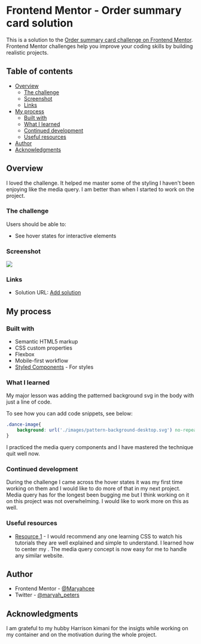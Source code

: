 # Frontend Mentor - Order summary card solution

This is a solution to the [Order summary card challenge on Frontend Mentor](https://www.frontendmentor.io/challenges/order-summary-component-QlPmajDUj). Frontend Mentor challenges help you improve your coding skills by building realistic projects.

## Table of contents

- [Overview](#overview)
  - [The challenge](#the-challenge)
  - [Screenshot](#screenshot)
  - [Links](#links)
- [My process](#my-process)
  - [Built with](#built-with)
  - [What I learned](#what-i-learned)
  - [Continued development](#continued-development)
  - [Useful resources](#useful-resources)
- [Author](#author)
- [Acknowledgments](#acknowledgments)


## Overview

I loved the challenge. It helped me master some of the styling I haven't been enjoying like the media query. I am better than when I started to work on the project.

### The challenge

Users should be able to:

- See hover states for interactive elements

### Screenshot

![](./screenshot-order-summary-card.png)

### Links

- Solution URL: [Add solution](https://awesome-poincare-07800c.netlify.app/)

## My process

### Built with

- Semantic HTML5 markup
- CSS custom properties
- Flexbox
- Mobile-first workflow
- [Styled Components]('https://fonts.googleapis.com/css2?family=Red+Hat+Display:ital,wght@0,500;0,700;0,900;1,500;1,700&display=swap') - For styles


### What I learned

My major lesson was adding the patterned background svg in the body with just a line of code.

To see how you can add code snippets, see below:

```css
.dance-image{
    background: url('./images/pattern-background-desktop.svg') no-repeat center/cover;
}
```
I practiced the media query components and I have mastered the technique quit well now.



### Continued development

During the challenge I came across the hover states it was my first time working on them and I would like to do more of that in my next project.
Media query has for the longest been bugging me but I think working on it on this project was not overwhelming. I would like to work more on this as well.


### Useful resources

- [Resource 1](https://www.youtube.com/watch?v=uaM5F8O_VI8) - I would recommend any one learning CSS to watch his tutorials they are well explained and simple to understand. I learned how to center my <divs>. The media query concept is now easy for me to handle any similar website.


## Author

- Frontend Mentor - [@Maryahcee](https://www.frontendmentor.io/profile/Maryahcee)
- Twitter - [@maryah_peters](https://www.twitter.com/yourusername)


## Acknowledgments

I am grateful to my hubby Harrison kimani for the insigts while working on my container and on the motivation during the whole project. 
